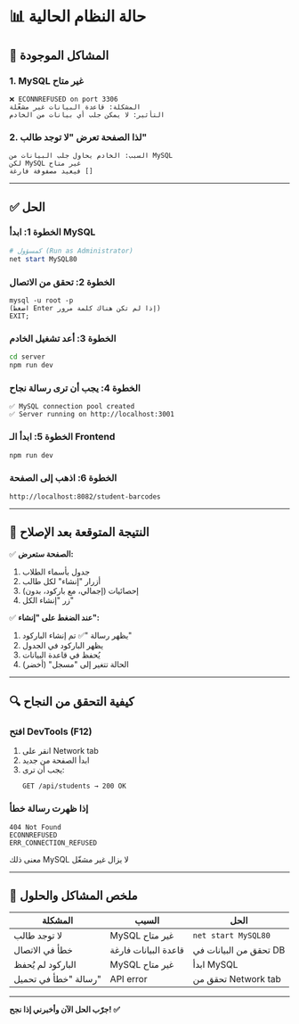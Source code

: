 # 📊 حالة النظام الحالية

## 🔴 المشاكل الموجودة

### 1. MySQL غير متاح
```
❌ ECONNREFUSED on port 3306
المشكلة: قاعدة البيانات غير مشغّلة
التأثير: لا يمكن جلب أي بيانات من الخادم
```

### 2. لذا الصفحة تعرض "لا توجد طالب"
```
السبب: الخادم يحاول جلب البيانات من MySQL
لكن MySQL غير متاح
فيعيد مصفوفة فارغة []
```

---

## ✅ الحل

### الخطوة 1: ابدأ MySQL
```powershell
# كمسؤول (Run as Administrator)
net start MySQL80
```

### الخطوة 2: تحقق من الاتصال
```
mysql -u root -p
(اضغط Enter إذا لم تكن هناك كلمة مرور)
EXIT;
```

### الخطوة 3: أعد تشغيل الخادم
```bash
cd server
npm run dev
```

### الخطوة 4: يجب أن ترى رسالة نجاح
```
✅ MySQL connection pool created
✅ Server running on http://localhost:3001
```

### الخطوة 5: ابدأ الـ Frontend
```bash
npm run dev
```

### الخطوة 6: اذهب إلى الصفحة
```
http://localhost:8082/student-barcodes
```

---

## 🎯 النتيجة المتوقعة بعد الإصلاح

✅ **الصفحة ستعرض:**
1. جدول بأسماء الطلاب
2. أزرار "إنشاء" لكل طالب
3. إحصائيات (إجمالي، مع باركود، بدون)
4. زر "إنشاء الكل"

✅ **عند الضغط على "إنشاء":**
1. يظهر رسالة "✅ تم إنشاء الباركود"
2. يظهر الباركود في الجدول
3. يُحفظ في قاعدة البيانات
4. الحالة تتغير إلى "مسجل" (أخضر)

---

## 🔍 كيفية التحقق من النجاح

### افتح DevTools (F12)
1. انقر على Network tab
2. ابدأ الصفحة من جديد
3. يجب أن ترى:
   ```
   GET /api/students → 200 OK
   ```

### إذا ظهرت رسالة خطأ
```
404 Not Found
ECONNREFUSED
ERR_CONNECTION_REFUSED
```
معنى ذلك MySQL لا يزال غير مشغّل

---

## 📝 ملخص المشاكل والحلول

| المشكلة | السبب | الحل |
|--------|-------|------|
| لا توجد طالب | MySQL غير متاح | `net start MySQL80` |
| خطأ في الاتصال | قاعدة البيانات فارغة | تحقق من البيانات في DB |
| الباركود لم يُحفظ | MySQL غير متاح | ابدأ MySQL |
| رسالة "خطأ في تحميل" | API error | تحقق من Network tab |

---

**جرّب الحل الآن وأخبرني إذا نجح! ✅**
